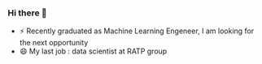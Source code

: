 ### Hi there 👋
- ⚡ Recently graduated as Machine Learning Engeneer, I am looking for the next opportunity
- 😄 My last job : data scientist at RATP group

<!--
**Cyr-dcx/Cyr-dcx** is a ✨ _special_ ✨ repository because its `README.md` (this file) appears on your GitHub profile.

Here are some ideas to get you started:


